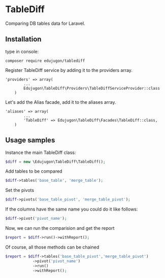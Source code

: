 # TableDiff

Comparing DB tables data for Laravel.

## Installation

type in console:

```
composer require edujugon/tablediff
```

Register TableDiff service by adding it to the providers array.
```
'providers' => array(
        ...
        Edujugon\TableDiff\Providers\TableDiffServiceProvider::class
    )
```

Let's add the Alias facade, add it to the aliases array.
```
'aliases' => array(
        ...
        'TableDiff' => Edujugon\TableDiff\Facades\TableDiff::class,
    )
```

##  Usage samples

Instance the main TableDiff class:

```php
$diff = new \Edujugon\TableDiff\TableDiff();
```

Add tables to be compared

```php
$diff->tables('base_table', 'merge_table');
```

Set the pivots

```php
$diff->pivots('base_table_pivot', 'merge_table_pivot');
```

If the columns have the same name you could do it like follows:

```php
$diff->pivot('pivot_name');
```

Now, we can run the comparision and get the report
 
 ```php
$report = $diff->run()->withReport();
```

Of course, all those methods can be chained

```php
$report = $diff->tables('base_table_pivot','merge_table_pivot')
            ->pivot('pivot_name')
            ->run()
            ->withReport();
```